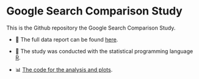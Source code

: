# Google Search Comparison Study

This is the Github repository the Google Search Comparison Study.

-   📝 The full data report can be found [here](https://frontpagedata.com/search-engine-comparison).

-   🔨 The study was conducted with the statistical programming language [R](https://www.r-project.org/).

-   📊 [The code for the analysis and plots](https://github.com/frontpagedata/2021-search-engine-comparison/tree/master/rmd).
